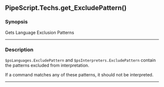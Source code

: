 PipeScript.Techs.get_ExcludePattern()
-------------------------------------

### Synopsis
Gets Language Exclusion Patterns

---

### Description

`$psLanguages.ExcludePattern` and `$psInterpreters.ExcludePattern` contain the patterns excluded from interpretation.

If a command matches any of these patterns, it should not be interpreted.

---

